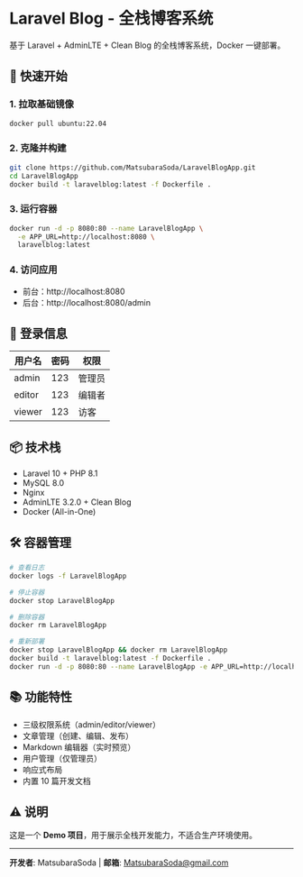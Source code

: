 # Laravel Blog - 全栈博客系统

基于 Laravel + AdminLTE + Clean Blog 的全栈博客系统，Docker 一键部署。

## 🚀 快速开始

### 1. 拉取基础镜像
```bash
docker pull ubuntu:22.04
```

### 2. 克隆并构建
```bash
git clone https://github.com/MatsubaraSoda/LaravelBlogApp.git
cd LaravelBlogApp
docker build -t laravelblog:latest -f Dockerfile .
```

### 3. 运行容器
```bash
docker run -d -p 8080:80 --name LaravelBlogApp \
  -e APP_URL=http://localhost:8080 \
  laravelblog:latest
```

### 4. 访问应用
- 前台：http://localhost:8080
- 后台：http://localhost:8080/admin

## 🔐 登录信息

| 用户名 | 密码 | 权限 |
|--------|------|------|
| admin  | 123  | 管理员 |
| editor | 123  | 编辑者 |
| viewer | 123  | 访客 |

## 📦 技术栈

- Laravel 10 + PHP 8.1
- MySQL 8.0
- Nginx
- AdminLTE 3.2.0 + Clean Blog
- Docker (All-in-One)

## 🛠️ 容器管理

```bash
# 查看日志
docker logs -f LaravelBlogApp

# 停止容器
docker stop LaravelBlogApp

# 删除容器
docker rm LaravelBlogApp

# 重新部署
docker stop LaravelBlogApp && docker rm LaravelBlogApp
docker build -t laravelblog:latest -f Dockerfile .
docker run -d -p 8080:80 --name LaravelBlogApp -e APP_URL=http://localhost:8080 laravelblog:latest
```

## 📚 功能特性

- 三级权限系统（admin/editor/viewer）
- 文章管理（创建、编辑、发布）
- Markdown 编辑器（实时预览）
- 用户管理（仅管理员）
- 响应式布局
- 内置 10 篇开发文档

## ⚠️ 说明

这是一个 **Demo 项目**，用于展示全栈开发能力，不适合生产环境使用。

---

**开发者**: MatsubaraSoda | **邮箱**: MatsubaraSoda@gmail.com

